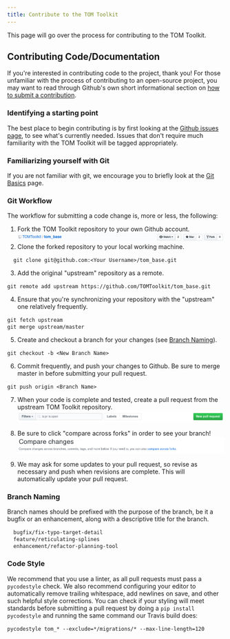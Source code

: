 ```yaml
---
title: Contribute to the TOM Toolkit
---
```


This page will go over the process for contributing to the TOM Toolkit.

## Contributing Code/Documentation

If you're interested in contributing code to the project, thank you! For those unfamiliar with the process of contributing to an open-source project, you may want to read through Github's own short informational section on [how to submit a contribution](https://opensource.guide/how-to-contribute/#how-to-submit-a-contribution).

### Identifying a starting point

The best place to begin contributing is by first looking at the [Github issues page](https://github.com/TOMToolkit/tom_base/issues), to see what's currently needed. Issues that don't require much familiarity with the TOM Toolkit will be tagged appropriately.

### Familiarizing yourself with Git

If you are not familiar with git, we encourage you to briefly look at the [Git Basics](https://git-scm.com/book/en/v2/Getting-Started-Git-Basics) page.

### Git Workflow

The workflow for submitting a code change is, more or less, the following:

1. Fork the TOM Toolkit repository to your own Github account.
![Forking example](../assets/img/fork.png)
2. Clone the forked repository to your local working machine.
  ```
    git clone git@github.com:<Your Username>/tom_base.git
  ```
3. Add the original "upstream" repository as a remote.
  ```
  git remote add upstream https://github.com/TOMToolkit/tom_base.git
  ```
4. Ensure that you're synchronizing your repository with the "upstream" one relatively frequently.
  ```
  git fetch upstream
  git merge upstream/master
  ```
5. Create and checkout a branch for your changes (see [Branch Naming](#branch-naming)).
  ```
  git checkout -b <New Branch Name>
  ```
6. Commit frequently, and push your changes to Github. Be sure to merge master in before submitting your pull request.
  ```
  git push origin <Branch Name>
  ```
7. When your code is complete and tested, create a pull request from the upstream TOM Toolkit repository.
![Pull request](../assets/img/pull-request.png)

8. Be sure to click "compare across forks" in order to see your branch!
![Compare across forks](../assets/img/compare-across-forks.png)

9. We may ask for some updates to your pull request, so revise as necessary and push when revisions are complete. This will automatically update your pull request.

### Branch Naming<a name="branch-naming"></a>

Branch names should be prefixed with the purpose of the branch, be it a bugfix or an enhancement, along with a descriptive title for the branch.

```
  bugfix/fix-typo-target-detail
  feature/reticulating-splines
  enhancement/refactor-planning-tool
```

### Code Style

We recommend that you use a linter, as all pull requests must pass a `pycodestyle` check. We also recommend configuring your editor to automatically remove trailing whitespace, add newlines on save, and other such helpful style corrections. You can check if your styling will meet standards before submitting a pull request by doing a `pip install pycodestyle` and running the same command our Travis build does:

```
pycodestyle tom_* --exclude=*/migrations/* --max-line-length=120
```
